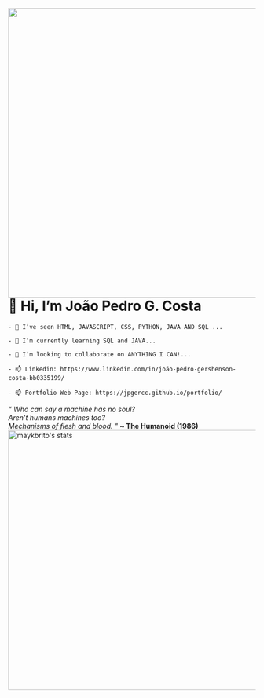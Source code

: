 <img align="right" height="590em" src="https://raw.githubusercontent.com/gist/jpgercc/cb63a0f7875b138711675d4da8ab4a81/raw/18307d4ca3fd4e3bfaf6ab8a9a8aacca54e4b286/githubcard.svg"/>

<h1 align="left"> 👋 Hi, I’m João Pedro G. Costa </h1>

```
- 👀 I’ve seen HTML, JAVASCRIPT, CSS, PYTHON, JAVA AND SQL ...

- 🌱 I’m currently learning SQL and JAVA...

- 💞️ I’m looking to collaborate on ANYTHING I CAN!...

- 📫 Linkedin: https://www.linkedin.com/in/joão-pedro-gershenson-costa-bb0335199/ 

- 📫 Portfolio Web Page: https://jpgercc.github.io/portfolio/
```

<i>
“
Who can say a machine has no soul?<br>
Aren’t humans machines too?<br>
Mechanisms of flesh and blood.
"
</i> <b>~ The Humanoid (1986) </b>
<br>
<img width="530em" src="https://github-readme-stats.vercel.app/api?username=jpgercc&show_icons=true&theme=vision-friendly-dark" alt="maykbrito's stats"/>
<!---
<p align="left"> <img src="https://komarev.com/ghpvc/?username=jpgercc&color=yellow" alt="Profile views" /> </p>

jpgercc/jpgercc is a ✨ special ✨ repository because its `README.md` (this file) appears on your GitHub profile.
You can click the Preview link to take a look at your changes.
--->
